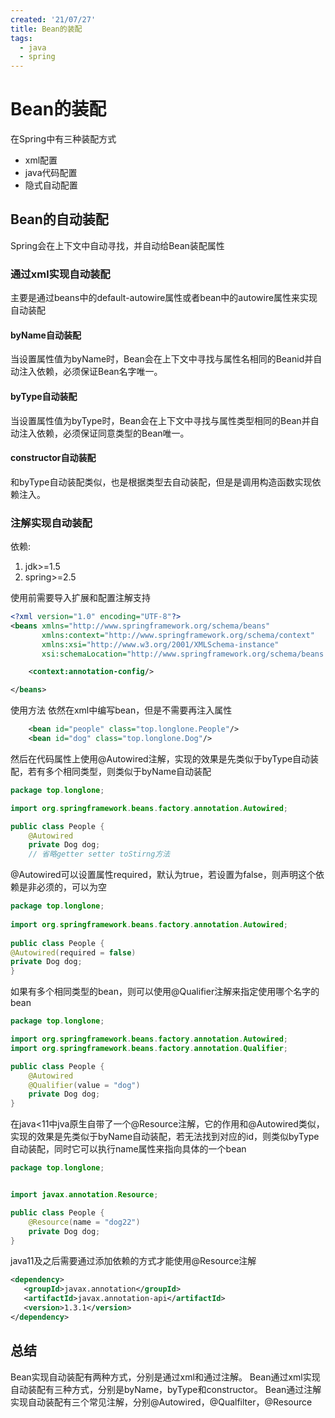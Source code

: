 ```yaml
---
created: '21/07/27'
title: Bean的装配
tags:
  - java
  - spring
---
```

# Bean的装配
在Spring中有三种装配方式
- xml配置
- java代码配置
- 隐式自动配置
## Bean的自动装配
Spring会在上下文中自动寻找，并自动给Bean装配属性

### 通过xml实现自动装配
主要是通过beans中的default-autowire属性或者bean中的autowire属性来实现自动装配

#### byName自动装配
当设置属性值为byName时，Bean会在上下文中寻找与属性名相同的Beanid并自动注入依赖，必须保证Bean名字唯一。

#### byType自动装配
当设置属性值为byType时，Bean会在上下文中寻找与属性类型相同的Bean并自动注入依赖，必须保证同意类型的Bean唯一。

#### constructor自动装配
和byType自动装配类似，也是根据类型去自动装配，但是是调用构造函数实现依赖注入。


### 注解实现自动装配
依赖:
1. jdk>=1.5
2. spring>=2.5

使用前需要导入扩展和配置注解支持
```xml
<?xml version="1.0" encoding="UTF-8"?>
<beans xmlns="http://www.springframework.org/schema/beans"
       xmlns:context="http://www.springframework.org/schema/context"
       xmlns:xsi="http://www.w3.org/2001/XMLSchema-instance"
       xsi:schemaLocation="http://www.springframework.org/schema/beans http://www.springframework.org/schema/beans/spring-beans.xsd http://www.springframework.org/schema/context http://www.springframework.org/schema/beans/spring-context.xsd">

    <context:annotation-config/>

</beans>
```
使用方法
依然在xml中编写bean，但是不需要再注入属性
```xml
    <bean id="people" class="top.longlone.People"/>
    <bean id="dog" class="top.longlone.Dog"/>
```
然后在代码属性上使用@Autowired注解，实现的效果是先类似于byType自动装配，若有多个相同类型，则类似于byName自动装配
```java
package top.longlone;

import org.springframework.beans.factory.annotation.Autowired;

public class People {
    @Autowired
    private Dog dog;
    // 省略getter setter toStirng方法
```
 @Autowired可以设置属性required，默认为true，若设置为false，则声明这个依赖是非必须的，可以为空
 ```java
package top.longlone;  
  
import org.springframework.beans.factory.annotation.Autowired;  
  
public class People {  
 @Autowired(required = false)  
 private Dog dog;
}
```
如果有多个相同类型的bean，则可以使用@Qualifier注解来指定使用哪个名字的bean
```java
package top.longlone;

import org.springframework.beans.factory.annotation.Autowired;
import org.springframework.beans.factory.annotation.Qualifier;

public class People {
    @Autowired
    @Qualifier(value = "dog")
    private Dog dog;
}
```
在java<11中jva原生自带了一个@Resource注解，它的作用和@Autowired类似，实现的效果是先类似于byName自动装配，若无法找到对应的id，则类似byType自动装配，同时它可以执行name属性来指向具体的一个bean
```java
package top.longlone;


import javax.annotation.Resource;

public class People {
    @Resource(name = "dog22")
    private Dog dog;
}
```
java11及之后需要通过添加依赖的方式才能使用@Resource注解
```xml
<dependency>
   <groupId>javax.annotation</groupId>
   <artifactId>javax.annotation-api</artifactId>
   <version>1.3.1</version>
</dependency>
```
## 总结
Bean实现自动装配有两种方式，分别是通过xml和通过注解。
Bean通过xml实现自动装配有三种方式，分别是byName，byType和constructor。
Bean通过注解实现自动装配有三个常见注解，分别@Autowired，@Qualfilter，@Resource